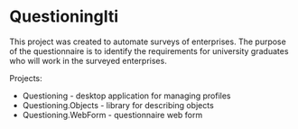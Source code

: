 # QuestioningIti
This project was created to automate surveys of enterprises. The purpose of the questionnaire is to identify the requirements for university graduates who will work in the surveyed enterprises.

Projects:
- Questioning - desktop application for managing profiles
- Questioning.Objects - library for describing objects
- Questioning.WebForm - questionnaire web form
